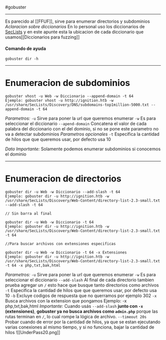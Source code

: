 #gobuster

--------

Es parecido al [[FFUF]], sirve para enumerar directorios y subdominios
*Aclaracion sobre diccionarios*
En lo personal uso los diccionarios de [SecLists](https://github.com/danielmiessler/SecLists) y en este apunte esta la ubicacion de cada diccionario que usamos[[Diccionarios para fuzzing]]

#### Comando de ayuda
```shell
gobuster dir -h
```

-------
# Enumeracion de subdominios

```shell
gobuster vhost -u Web -w Diccionario --append-domain -t 64
Ejemplo: gobuster vhost -u http://ignition.htb -w /usr/share/SecLists/Discovery/DNS/subdomains-top1million-5000.txt --append-domain -t 64
```

*Parametros:*
`-u` Sirve para poner la url que queremos enumerar
`-w` Es para seleccionar el diccionario
`--apend-domain` Concatena el valor de cada palabra del diccionario con el del dominio, si no se pone este parametro no va a detectar subdominios
*Parametros opcionales*
`-t` Especifica la cantidad de hilos que que queremos usar, por defecto usa 10

*Dato Importante:*
Solamente podemos enumerar subdominios si conocemos el dominio

-------
# Enumeracion de directorios

```shell
gobuster dir -u Web -w Diccionario --add-slash -t 64
Ejemplo: gobuster dir -u http://ignition.htb -w /usr/share/SecLists/Discovery/Web-Content/directory-list-2.3-small.txt --add-slash -t 64

// Sin barra al final

gobuster dir -u Web -w Diccionario -t 64
Ejemplo: gobuster dir -u http://ignition.htb -w /usr/share/SecLists/Discovery/Web-Content/directory-list-2.3-small.txt -t 64

//Para buscar archivos con extensiones especificas

gobuster dir -u Web -w Diccionario -t 64 -x Extensiones
Ejemplo: gobuster dir -u http://ignition.htb -w /usr/share/SecLists/Discovery/Web-Content/directory-list-2.3-small.txt -t 64 -x php,txt,bak,html
```


*Parametros:*
`-u` Sirve para poner la url que queremos enumerar
`-w` Es para seleccionar el diccionario
`--add-slash` Al final de cada directorio tambien prueba agregar un `/` esto hace que busque tanto directorios como archivos
`-t` Especifica la cantidad de hilos que que queremos usar, por defecto usa 10
`-b` Excluye codigos de respuesta que no querramos por ejemplo 302
`-x` Busca archivos con la extension que pongamos              Ejemplo: -x php,txt,bak,html 
	*Importante:* Cuando usás `--add-slash` **junto con `-x` (extensiones)**, **gobuster ya no busca archivos como `admin.php`** porque las rutas terminan en `/`, lo cual rompe la lógica de archivo.
`--timeout 20s` Probar cuando de error por la cantidad de hilos, ya que se estan ejecutando varias conexiones al mismo tiempo, y si no funciona, bajar la cantidad de hilos
	![[UnderPass20.png]]
